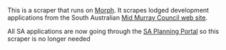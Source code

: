 This is a scraper that runs on [Morph](https://morph.io).  It scrapes lodged development applications from the South Australian [Mid Murray Council web site](https://www.mid-murray.sa.gov.au).

All SA applications are now going through the [SA Planning Portal](https://github.com/planningalerts-scrapers/saplanningportal) so this scraper is no longer needed
